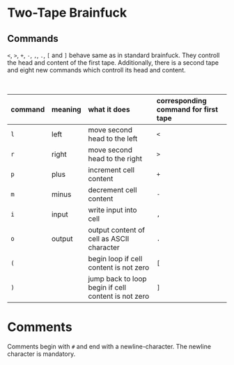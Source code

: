 # Two-Tape Brainfuck

## Commands
`<`, `>`, `+`, `-`, `,`, `.`, `[` and `]` behave same as in standard brainfuck. They controll the head and content of the first tape.
Additionally, there is a second tape and eight new commands which controll its head and content.

<br>

command | meaning  | what it does                                         | corresponding command for first tape
:-------|:---------|:-----------------------------------------------------|:--------------------------------------
`l`     | left     | move second head to the left                         | `<`
`r`     | right    | move second head to the right                        | `>`
`p`     | plus     | increment cell content                               | `+`
`m`     | minus    | decrement cell content                               | `-`
`i`     | input    | write input into cell                                | `,`
`o`     | output   | output content of cell as ASCII character            | `.`
`(`     |          | begin loop if cell content is not zero               | `[`
`)`     |          | jump back to loop begin if cell content is not zero  | `]`


# Comments
Comments begin with `#` and end with a newline-character. The newline character is mandatory.
